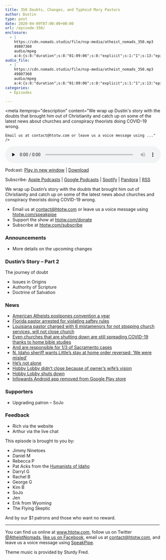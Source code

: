 ```yaml
---
title: 350 Doubts, Changes, and Typhoid Mary Pastors
author: Dustin
type: post
date: 2020-04-09T07:00:00+00:00
url: /episode-350/
enclosure:
  - |
    https://cdn.nomads.studio/file/nsp-media/atheist_nomads_350.mp3
    49807360
    audio/mpeg
    a:4:{s:8:"duration";s:8:"01:09:06";s:8:"explicit";s:1:"1";s:13:"episode_title";s:41:"Doubts, Changes, and Typhoid Mary Pastors";s:10:"episode_no";s:3:"350";}
audio_file:
  - |
    https://cdn.nomads.studio/file/nsp-media/atheist_nomads_350.mp3
    49807360
    audio/mpeg
    a:4:{s:8:"duration";s:8:"01:09:06";s:8:"explicit";s:1:"1";s:13:"episode_title";s:41:"Doubts, Changes, and Typhoid Mary Pastors";s:10:"episode_no";s:3:"350";}
categories:
  - Episodes

---
```

<div itemscope itemtype="http://schema.org/AudioObject">
  <meta itemprop="name" content="350 Doubts, Changes, and Typhoid Mary Pastors" />
  
  <meta itemprop="uploadDate" content="2020-04-09T01:00:00-06:00" />
  
  <meta itemprop="encodingFormat" content="audio/mpeg" />
  
  <meta itemprop="duration" content="PT1H09M06S" />
  
  <meta itemprop="description" content="We wrap up Dustin's story with the doubts that brought him out of Christianity and catch up on some of the latest news about churches and conspiracy theorists doing COVID-19 wrong.



 	Email us at contact@htotw.com or leave us a voice message using ..." />
  
  <meta itemprop="contentUrl" content="https://dts.podtrac.com/redirect.mp3/cdn.nomads.studio/file/nsp-media/atheist_nomads_350.mp3" />
  
  <meta itemprop="contentSize" content="47.5" />
  </p> 
  
  <div class="powerpress_player" id="powerpress_player_8613">
    <audio class="wp-audio-shortcode" id="audio-4301-357" preload="none" style="width: 100%;" controls="controls"><source type="audio/mpeg" src="https://dts.podtrac.com/redirect.mp3/cdn.nomads.studio/file/nsp-media/atheist_nomads_350.mp3?_=357" /><a href="https://dts.podtrac.com/redirect.mp3/cdn.nomads.studio/file/nsp-media/atheist_nomads_350.mp3">https://dts.podtrac.com/redirect.mp3/cdn.nomads.studio/file/nsp-media/atheist_nomads_350.mp3</a></audio>
  </div>
</div>

<p class="powerpress_links powerpress_links_mp3">
  Podcast: <a href="https://dts.podtrac.com/redirect.mp3/cdn.nomads.studio/file/nsp-media/atheist_nomads_350.mp3" class="powerpress_link_pinw" target="_blank" title="Play in new window" onclick="return powerpress_pinw('https://htotw.com/?powerpress_pinw=4301-podcast');" rel="nofollow">Play in new window</a> | <a href="https://dts.podtrac.com/redirect.mp3/cdn.nomads.studio/file/nsp-media/atheist_nomads_350.mp3" class="powerpress_link_d" title="Download" rel="nofollow" download="atheist_nomads_350.mp3">Download</a>
</p>

<p class="powerpress_links powerpress_subscribe_links">
  Subscribe: <a href="https://podcasts.apple.com/us/podcast/humanists-take-on-the-world/id530050098?mt=2&ls=1" class="powerpress_link_subscribe powerpress_link_subscribe_itunes" target="_blank" title="Subscribe on Apple Podcasts" rel="nofollow">Apple Podcasts</a> | <a href="https://www.google.com/podcasts?feed=aHR0cDovL2F0aGVpc3Rub21hZHMubGlic3luLmNvbS9yc3M%3D" class="powerpress_link_subscribe powerpress_link_subscribe_googleplay" target="_blank" title="Subscribe on Google Podcasts" rel="nofollow">Google Podcasts</a> | <a href="https://open.spotify.com/show/3LzK2xZGike6Tc1GEMtMbr?si=LieN9SNuTpq96smuaUsH8A" class="powerpress_link_subscribe powerpress_link_subscribe_spotify" target="_blank" title="Subscribe on Spotify" rel="nofollow">Spotify</a> | <a href="https://www.pandora.com/podcast/atheist-nomads/PC:10122?corr=62071012&part=ug" class="powerpress_link_subscribe powerpress_link_subscribe_pandora" target="_blank" title="Subscribe on Pandora" rel="nofollow">Pandora</a> | <a href="https://htotw.com/feed/podcast/" class="powerpress_link_subscribe powerpress_link_subscribe_rss" target="_blank" title="Subscribe via RSS" rel="nofollow">RSS</a>
</p>

We wrap up Dustin&#8217;s story with the doubts that brought him out of Christianity and catch up on some of the latest news about churches and conspiracy theorists doing COVID-19 wrong.

<!--more-->

  * Email us at <a href="mailto:contact@htotw.com” target=" rel="noopener noreferrer">contact@htotw.com</a> or leave us a voice message using <a href="https://htotw.com/speakpipe" target="_blank" rel="noopener noreferrer">htotw.com/speakpipe</a>
  * Support the show at <a href="https://htotw.com/donate" target="_blank" rel="noopener noreferrer">htotw.com/donate</a>
  * Subscribe at <a href="https://htotw.com/subscribe" target="_blank" rel="noopener noreferrer">htotw.com/subscribe</a>

### Announcements

  * More details on the upcoming changes

### Dustin’s Story &#8211; Part 2

The journey of doubt

  * Issues in Origins
  * Authority of Scripture
  * Doctrine of Salvation

### News

  * [American Atheists postpones convention a year][1]
  * [Florida pastor arrested for violating saftey rules][2]
  * [Louisiana pastor charged with 6 mistamenors for not stopping church services, will not close church][3]
  * [Even churches that are shutting down are still spreading COVID-19 thanks to home bible studies][4]
  * [And are responsible for 1/3 of Sacramento cases][5]
  * [N. Idaho sheriff wants Little’s stay at home order reversed: ‘We were misled’][6]
  * [He’s not alone][7]
  * [Hobby Lobby didn’t close because of owner’s wife’s vision][8]
  * [Hobby Lobby shuts down][9]
  * [Infowards Android app removed from Google Play store][10]

### Supporters

  * Upgrading patron &#8211; SoJo

### Feedback

  * Rich via the website
  * Arthur via the live chat

This episode is brought to you by:

  * Jimmy Ninetoes
  * Daniel M
  * Rebecca P
  * Pat Acks from the <a href="https://www.humanistsofidaho.org" target="_blank" rel="noopener noreferrer">Humanists of Idaho</a>
  * Darryl G
  * Rachel B
  * George G
  * Kim B
  * SoJo
  * Jen
  * Erik from Wyoming
  * The Flying Skeptic

And by our $1 patrons and those who want no reward.

<hr width="500" />

You can find us online at <a href="https://www.htotw.com/" target="_blank" rel="noopener noreferrer">www.htotw.com</a>, follow us on Twitter <a href="https://twitter.com/AtheistNomads" target="_blank" rel="noopener noreferrer">@AtheistNomads</a>, <a href="https://htotw.com/facebook" target="_blank" rel="noopener noreferrer">like us on Facebook</a>, email us at <contact@htotw.com>, and leave us a voice message using <a href="https://htotw.com/speakpipe" target="_blank" rel="noopener noreferrer">SpeakPipe</a>.

Theme music is provided by Sturdy Fred.

 [1]: https://convention.atheists.org/covid19
 [2]: https://www.theguardian.com/us-news/2020/mar/31/florida-megachurch-pastor-arrested-for-breaching-covid-19-health-order
 [3]: https://www.cnn.com/2020/03/31/us/louisiana-pastor-arrest-tony-spell/index.html
 [4]: https://www.cnn.com/2020/04/03/us/sacramento-county-church-covid-19-outbreak/index.html
 [5]: https://www.kcra.com/article/sacramento-county-one-third-of-covid-19-cases-tied-church-gatherings-officials-say/32011107
 [6]: https://idahonews.com/news/coronavirus/n-idaho-sheriff-opposes-littles-stay-at-home-order-we-were-misled
 [7]: https://www.ktvb.com/mobile/article/news/local/208/north-idaho-officials-declare-governors-stay-at-home-order-unconstitutional/277-bf22bf59-7cdc-463a-a0df-75b2e607bd68
 [8]: https://www.patheos.com/blogs/progressivesecularhumanist/2020/03/hobby-lobby-stays-open-because-owners-wife-had-vision-from-god/
 [9]: https://www.businessinsider.com/hobby-lobby-closing-stores-furlough-nearly-all-employees-without-pay-2020-4
 [10]: https://9to5google.com/2020/03/27/google-play-infowars-android-app-ban/